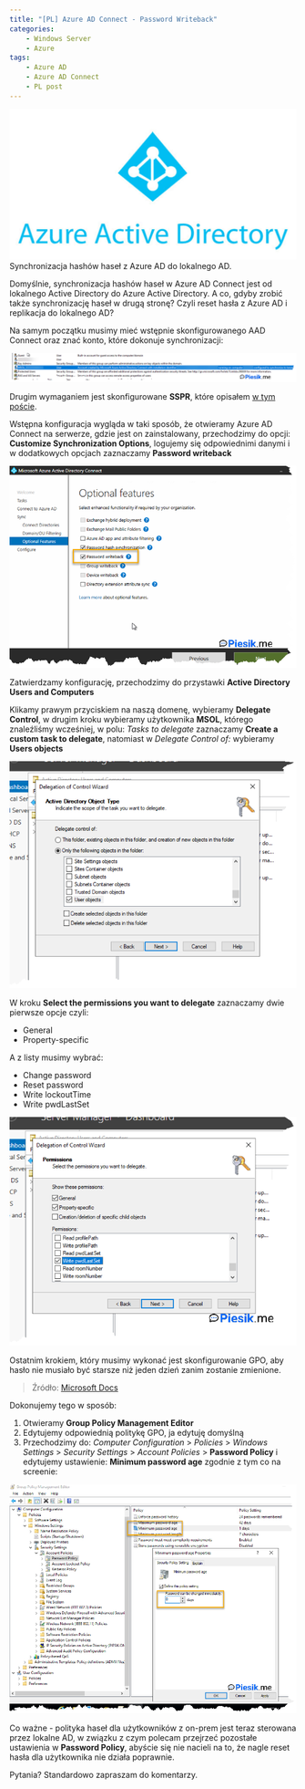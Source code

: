 ```yaml
---
title: "[PL] Azure AD Connect - Password Writeback"
categories:
    - Windows Server
    - Azure
tags:
    - Azure AD
    - Azure AD Connect
    - PL post
---
```

!["[PL] Azure AD Connect"](/assets/images/top_images/AzureADTOP.jpg)Synchronizacja hashów haseł z Azure AD do lokalnego AD.

Domyślnie, synchronizacja hashów haseł w Azure AD Connect jest od lokalnego Active Directory do Azure Active Directory. A co, gdyby zrobić także synchronizację haseł w drugą stronę? Czyli reset hasła z Azure AD i replikacja do lokalnego AD?

Na samym początku musimy mieć wstępnie skonfigurowanego AAD Connect oraz znać konto, które dokonuje synchronizacji:

!["[PL] Azure AD Connect - Password Writeback"](/assets/images/posts/AzureAD-Connect-Password-Writeback/01.png)

Drugim wymaganiem jest skonfigurowane **SSPR**, które opisałem [w tym poście](https://www.piesik.me/2019/11/03/AzureAD-SSPR/).

Wstępna konfiguracja wygląda w taki sposób, że otwieramy Azure AD Connect na serwerze, gdzie jest on zainstalowany, przechodzimy do opcji: **Customize Synchronization Options**, logujemy się odpowiednimi danymi i w dodatkowych opcjach zaznaczamy **Password writeback**

!["[PL] Azure AD Connect - Password Writeback"](/assets/images/posts/AzureAD-Connect-Password-Writeback/02.png)

Zatwierdzamy konfigurację, przechodzimy do przystawki **Active Directory Users and Computers**

Klikamy prawym przyciskiem na naszą domenę, wybieramy **Delegate Control**, w drugim kroku wybieramy użytkownika **MSOL**, którego znaleźliśmy wcześniej, w polu: *Tasks to delegate* zaznaczamy **Create a custom task to delegate**, natomiast w *Delegate Control of:* wybieramy **Users objects**

!["[PL] Azure AD Connect - Password Writeback"](/assets/images/posts/AzureAD-Connect-Password-Writeback/03.png)

W kroku **Select the permissions you want to delegate** zaznaczamy dwie pierwsze opcje czyli: 

* General
* Property-specific

A z listy musimy wybrać:

* Change password
* Reset password
* Write lockoutTime
* Write pwdLastSet

!["[PL] Azure AD Connect - Password Writeback"](/assets/images/posts/AzureAD-Connect-Password-Writeback/04.png)

Ostatnim krokiem, który musimy wykonać jest skonfigurowanie GPO, aby hasło nie musiało być starsze niż jeden dzień zanim zostanie zmienione.
> Źródło: [Microsoft Docs](https://docs.microsoft.com/en-us/azure/active-directory/authentication/howto-sspr-writeback)

Dokonujemy tego w sposób:
1) Otwieramy **Group Policy Management Editor**
2) Edytujemy odpowiednią politykę GPO, ja edytuję domyślną
3) Przechodzimy do: *Computer Configuration* > *Policies* > *Windows Settings* > *Security Settings* > *Account Policies* > **Password Policy** i edytujemy ustawienie: **Minimum password age** zgodnie z tym co na screenie:

!["[PL] Azure AD Connect - Password Writeback"](/assets/images/posts/AzureAD-Connect-Password-Writeback/05.png)

Co ważne - polityka haseł dla użytkowników z on-prem jest teraz sterowana przez lokalne AD, w związku z czym polecam przejrzeć pozostałe ustawienia w **Password Policy**, abyście się nie nacieli na to, że nagle reset hasła dla użytkownika nie działa poprawnie.

Pytania? Standardowo zapraszam do komentarzy.
